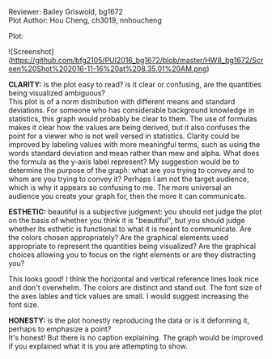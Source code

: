 Reviewer: Bailey Griswold, bg1672  
Plot Author: Hou Cheng, ch3019, nnhoucheng

Plot:

![Screenshot] (https://github.com/bfg2105/PUI2016_bg1672/blob/master/HW8_bg1672/Screen%20Shot%202016-11-16%20at%208.35.01%20AM.png)

**CLARITY:** is the plot easy to read? is it clear or confusing, are the quantities being visualized ambiguous?  
This plot is of a norm distribution with different means and standard deviations.  For someone who has considerable background knowledge in statistics, this graph would probably be clear to them.  The use of formulas makes it clear how the values are being derived, but it also confuses the point for a viewer who is not well versed in statistics.  Clarity could be improved by labeling values with more meaningful terms, such as using the words standard deviation and mean rather than mew and alpha.  What does the formula as the y-axis label represent? My suggestion would be to determine the purpose of the graph: what are you trying to convey and to whom are you trying to convey it?  Perhaps I am not the target audience, which is why it appears so confusing to me.  The more universal an audience you create your graph for, then the more it can communicate.

**ESTHETIC:** beautiful is a subjective judgment: you should not judge the plot on the basis of whether you think it is "beautiful", but you should judge whether its esthetic is functional to what it is meant to communicate. Are the colors chosen appropriately? Are the graphical elements used appropriate to represent the quantities being visualized? Are the graphical choices allowing you to focus on the right elements or are they distracting you?  

This looks good! I think the horizontal and vertical reference lines look nice and don't overwhelm.  The colors are distinct and stand out.  The font size of the axes lables and tick values are small.  I would suggest increasing the font size.  

**HONESTY:** is the plot honestly reproducing the data or is it deforming it, perhaps to emphasize a point?  
It's honest! But there is no caption explaining.  The graph would be improved if you explained what it is you are attempting to show.

